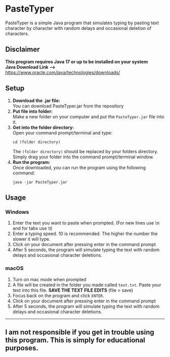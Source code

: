 # PasteTyper

PasteTyper is a simple Java program that simulates typing by pasting text character by character with random delays and occasional deletion of characters.

## Disclaimer
**This program requires Java 17 or up to be installed on your system<br>Java Download Link -->** https://www.oracle.com/java/technologies/downloads/

## Setup

1. **Download the .jar file:**<br>You can download PasteTyper.jar from the repository
2. **Put file into folder:**<br>Make a new folder on your computer and put the `PasteTyper.jar` file into it.
3. **Get into the folder directory:**<br>Open your command prompt/terminal and type:
   ```
   cd (folder directory)
   ```
   The `(folder directory)` should be replaced by your folders directory. Simply drag your folder into the command prompt/terminal window.
4. **Run the program:**<br>Once downloaded, you can run the program using the following command:
   ```
   java -jar PasteTyper.jar
   ```

## Usage<br>
### Windows
1. Enter the text you want to paste when prompted. (For new lines use \n and for tabs use \t)
2. Enter a typing speed. 10 is recommended. The higher the number the slower it will type. 
3. Click on your document after pressing enter in the command prompt
4. After 5 seconds, the program will simulate typing the text with random delays and occasional character deletions.

### macOS
1. Turn on mac mode when prompted
2. A file will be created in the folder you made called `text.txt`. Paste your text into this file. **SAVE THE TEXT FILE EDITS** (file > save)
3. Focus back on the program and click `ENTER`.
4. Click on your document after pressing enter in the command prompt
5. After 5 seconds, the program will simulate typing the text with random delays and occasional character deletions.

-----------------------------------------------------------------------

## I am not responsible if you get in trouble using this program. This is simply for educational purposes.
